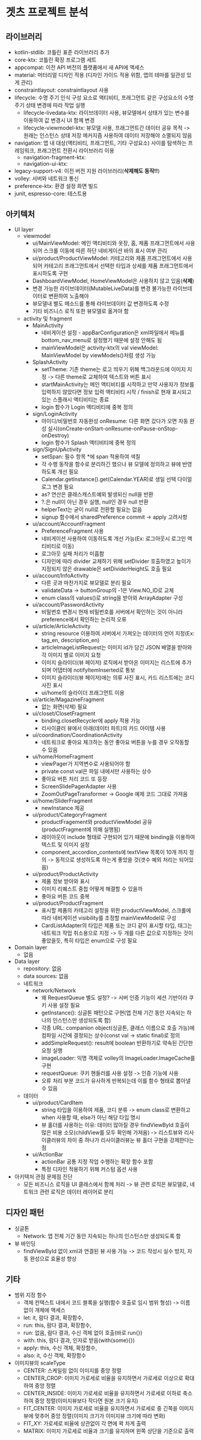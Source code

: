 # 겟츠 프로젝트 분석
## 라이브러리
- kotlin-stdlib: 코틀린 표준 라이브러리 추가
- core-ktx: 코틀린 확장 프로그램 세트
- appcompat: 이전 API 버전의 플랫폼에서 새 API에 액세스
- material: 머터리얼 디자인 적용 (디자인 가이드 적용 위함, 앱의 테마를 일관성 있게 관리)
- constraintlayout: constraintlayout 사용
- lifecycle: 수명 주기 인식 구성 요소로 액티비티, 프래그먼트 같은 구성요소의 수명 주기 상태 변경에 따라 작업 실행
  - lifecycle-livedata-ktx: 라이브데이터 사용, 뷰모델에서 상태가 있는 변수를 이용하여 값 변경시 UI 함께 변경
  - lifecycle-viewmodel-ktx: 뷰모델 사용, 프래그먼트간 데이터 공유 목적 -> 원래는 인스턴스 상태 저장 메커지즘 사용하여 데이터 저장해야 소멸되지 않음
- navigation: 앱 내 대상(액티비티, 프래그먼트, 기타 구성요소) 사이를 탐색하는 프레임워크, 프래그먼트 전환시 라이브러리 이용
  - navigation-fragment-ktx: 
  - navigation-ui-ktx: 
- legacy-support-v4: 이전 버전 지원 라이브러리(**삭제해도 동작!!**)
- volley: 서버와 네트워크 통신
- preference-ktx: 환경 설정 화면 빌드
- junit, espresso-core: 테스트용

## 아키텍처
- UI layer
  - viewmodel
    - ui/MainViewModel: 메인 액티비티와 옷장, 홈, 제품 프래그먼트에서 사용되어 스크롤 이동에 따른 하단 네비게이션 바의 표시 여부 관리
    - ui/product/ProductViewModel: 카테고리와 제품 프래그먼트에서 사용되어 카테고리 프래그먼트에서 선택한 타입과 상세를 제품 프래그먼트에서 표시하도록 구현
    - DashboardViewModel, HomeViewModel은 사용하지 않고 있음(**삭제**)
    - 변경 가능한 라이브데이터(MutableLiveData)를 변경 불가능한 라이브데이터로 변환하여 노출해야
    - 뷰모델내 별도 메소드를 통해 라이브데이터 값 변경하도록 수정
    - 기타 비즈니스 로직 또한 뷰모델로 옮겨야 함
  - activity 및 fragment
    - MainActivity
      - 네비게이션 설정 - appBarConfiguration은 xml파일에서 메뉴를 bottom_nav_menu로 설정했기 때문에 설정 안해도 됨
      - mainViewModel은 activity-ktx의 val viewModel: MainViewModel by viewModels()처럼 생성 가능
    - SplashActivity
      - setTheme: 기존 theme는 로고 띄우기 위해 백그라운드에 이미지 지정 -> 다른 theme로 교체하여 텍스트와 버튼 표시
      - startMainActivity는 메인 액티비티를 시작하고 만약 사용자가 정보를 입력하지 않았다면 정보 입력 액티비티 시작 / finish로 현재 표시되고 있는 스플래시 액티비티는 종료
      - login 함수가 Login 액티비티에 중복 정의
    - sign/LoginActivity
      - 아이디/비밀번호 자동완성 onResume: 다른 화면 갔다가 오면 자동 완성 실시(onCreate-onStart-onResume-onPause-onStop-onDestroy)
      - login 함수가 Splash 액티비티에 중복 정의
    - sign/SignUpActivity
      - setSpan: 필수 항목 *에 span 적용하여 색칠
      - 각 수행 동작을 함수로 분리하긴 했으나 뷰 모델에 정의하고 뷰에 반영하도록 개선 필요
      - Calendar.getInstance().get(Calendar.YEAR)로 생일 선택 다이얼로그 변경 필요
      - as? 연산은 클래스캐스트예외 발생되신 null을 반환
      - ?.은 null이 아닌 경우 실행, null인 경우 null 반환
      - helperText는 굳이 null로 전환할 필요는 없음
      - signup 함수에서 sharedPreference commit -> apply 고려사항
    - ui/account/AccountFragment
      - PreferenceFragment 사용
      - 네비게이션 사용하여 이동하도록 개선 가능(Ex: 로그아웃시 로그인 액티비티로 이동)
      - 로그아웃 실패 처리가 미흡함
      - 디자인에 따라 divider 교체하기 위해 setDivider 호출하였고 높이가 지정되지 않은 drawable은 setDividerHeight도 호출 필요
    - ui/account/InfoActivity
      - 다른 곳과 마찬가지로 뷰모델로 분리 필요
      - validateData -> buttonGroup의 -1은 View.NO_ID로 교체
      - enum class의 values()로 string을 받아와 ArrayAdapter 구성
    - ui/account/PasswordActivity
      - 비밀번호 변경시 현재 비밀번호를 서버에서 확인하는 것이 아니라 preference에서 확인하는 논리적 오류
    - ui/article/ArticleActivity
      - string resource 이용하여 서버에서 가져오는 데이터의 언어 지정(Ex: tag_en, description_en)
      - articleImageListRequest는 이미지 id가 담긴 JSON 배열을 받아와 각 이미지 별로 이미지 요청
      - 이미지 슬라이더(뷰 페이저) 로직에서 받아온 이미지는 리스트에 추가되며 어댑터에 notifyItemInserted로 통보
      - 이미지 슬라이더(뷰 페이저)에는 의류 사진 표시, 카드 리스트에는 코디 사진 표시
      - ui/home의 슬라이더 프래그먼트 이용
    - ui/article/MagazineFragment
      - 없는 화면(삭제) 필요
    - ui/closet/ClosetFragment
      - binding.closetRecycler에 apply 적용 가능
      - 리사이클러 뷰에서 아래(데이터 파트)의 카드 아이템 사용
    - ui/coordination/CoordinationActivity
      - 네트워크로 좋아요 체크하는 동안 좋아요 버튼을 누를 경우 오작동할 수 있음
    - ui/home/HomeFragment
      - viewPager가 지역변수로 사용되어야 함
      - private const val은 파일 내에서만 사용하는 상수
      - 좋아요 버튼 처리 코드 또 등장
      - ScreenSlidePagerAdapter 사용
      - ZoomOutPageTransformer -> Google 예제 코드 그대로 가져옴
    - ui/home/SliderFragment
      - newInstance 제공
    - ui/product/CategoryFragment
      - productFragement와 productViewModel 공유(productFragment에 의해 실행됨)
      - 레이아웃이 include 형태로 구현되어 있기 때문에 binding을 이용하여 텍스트 및 이미지 설정
      - component_accordion_contents에 textView 목록이 10개 까지 정의 -> 동적으로 생성하도록 하는게 좋았을 것(갯수 예외 처리는 되어있음)
    - ui/product/ProductActivity
      - 제품 정보 받아와 표시
      - 이미지 리퀘스트 중첩 어떻게 해결할 수 있을까
      - 좋아요 버튼 코드 중복
    - ui/product/ProductFragment
      - 표시할 제품의 카테고리 설정을 위한 productViewModel, 스크롤에 따라 네비게이션 visibility를 조정할 mainViewModel로 구성
      - CardListAdapter의 타입은 제품 또는 코디 같이 표시할 타입, 태그는 네트워크 작업 취소용으로 지정 -> 두 개를 다른 값으로 지정하는 것이 좋았을듯, 특히 타입은 enum으로 구성 필요
- Domain layer
  - 없음
- Data layer
  - repository: 없음
  - data sources: 없음
  - 네트워크
    - network/Network
      - 왜 RequestQueue 별도 설정? -> 서버 인증 기능이 세션 기반이라 쿠키 사용 설정 필요
      - getInstance(): 싱글톤 패턴으로 구현(앱 전체 기간 동안 지속되는 하나의 인스턴스만 생성되도록 함)
      - 각종 URL: companion object(싱글톤, 클래스 이름으로 호출 가능)에 컴파일 시간에 결정되는 상수(const val -> static final)로 정의
      - addSimpleRequest(): result에 boolean 반환하기로 약속된 간단한 요청 실행
      - imageLoader: 익명 객체로 volley의 ImageLoader.ImageCache를 구현
      - requestQueue: 쿠키 핸들러를 사용 설정 -> 인증 기능에 사용
      - 오류 처리 부분 코드가 유사하게 반복되는데 이를 함수 형태로 뽑아낼 수 있음
  - 데이터
    - ui/product/CardItem
      - string 타입을 이용하여 제품, 코디 분류 -> enum class로 변환하고 when 사용할 때, else가 아닌 해당 타입 명시
      - 뷰 홀더를 사용하는 이유: 데이터 많아질 경우 findViewById 호출이 많은 비용 소모(childView를 모두 확인해 가져옴) -> 리스트뷰와 리사이클러뷰의 차이 중 하나가 리사이클러뷰눈 뷰 홀더 구현을 강제한다는 점
    - ui/ActionBar
      - actionBar 공통 지정 작업 수행하는 확장 함수 포함
      - 특정 디자인 적용하기 위해 커스텀 옵션 사용
- 아키텍처 관점 문제점 진단
  - 모든 비즈니스 로직을 UI 클래스에서 함께 처리 -> 뷰 관련 로직은 뷰모델로, 네트워크 관련 로직은 데이터 레이어로 분리

## 디자인 패턴
- 싱글톤
  - Network: 앱 전체 기간 동안 지속되는 하나의 인스턴스만 생성되도록 함
- 뷰 바인딩
  - findViewById 없이 xml과 연결된 뷰 사용 가능 -> 코드 작성시 실수 방지, 자동 완성으로 효율성 향상

## 기타
- 범위 지정 함수
  - 객체 컨택스트 내에서 코드 블록을 실행(함수 호출로 임시 범위 형성) -> 이름 없이 개체에 액세스
  - let: it, 람다 결과, 확장함수, 
  - run: this, 람다 결과, 확장함수, 
  - run: 없음, 람다 결과, 수신 객체 없이 호출(바로 run{})
  - with: this, 람다 결과, 인자로 받음(with(some){})
  - apply: this, 수신 객체, 확장함수,
  - also: it, 수신 객체, 확장함수
- 이미지뷰의 scaleType
  - CENTER: 스케일링 없이 이미지를 중앙 정렬
  - CENTER_CROP: 이미지 가로세로 비율을 유지하면서 가로세로 이상으로 확대하여 중앙 정렬
  - CENTER_INSIDE: 이미지 가로세로 비율을 유지하면서 가로세로 이하로 축소하여 중앙 정렬(이미지뷰보다 작다면 원본 크기 유지)
  - FIT_CENTER: 이미지 가로세로 비율을 유지하면서 가로세로 중 긴쪽을 이미지뷰에 맞추어 중앙 정렬(이미지 크기가 이미지뷰 크기에 따라 변화)
  - FIT_XY: 가로세로 비율에 상관없이 각 면에 꽉 차게 출력
  - MATRIX: 이미지 가로세로 비율과 크기를 유지하며 왼쪽 상단을 기준으로 출력
